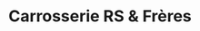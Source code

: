 ---
title: "Carrosserie RS & Frères"
url: /velaux/carrosserie-rs-und-freres/
shop: Autowerkstatt
---
